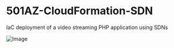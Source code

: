 # 501AZ-CloudFormation-SDN
 IaC deployment of a video streaming PHP application using SDNs

![Image](https://github.com/user-attachments/assets/cd1b985e-70b5-4bc9-be25-643b5c96e927)
